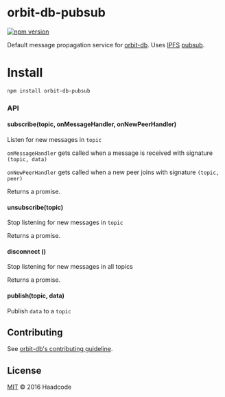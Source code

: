 # orbit-db-pubsub

[![npm version](https://badge.fury.io/js/orbit-db-pubsub.svg)](https://badge.fury.io/js/orbit-db-pubsub)

Default message propagation service for [orbit-db](https://github.com/haadcode/orbit-db). Uses [IPFS](https://dist.ipfs.io/go-ipfs/floodsub-2) [pubsub](https://github.com/ipfs/go-ipfs/blob/master/core/commands/pubsub.go#L23).

# Install
```
npm install orbit-db-pubsub
```

### API

#### subscribe(topic, onMessageHandler, onNewPeerHandler)

Listen for new messages in `topic`

`onMessageHandler` gets called when a message is received with signature `(topic, data)`

`onNewPeerHandler` gets called when a new peer joins with signature `(topic, peer)`

Returns a promise.

#### unsubscribe(topic)

Stop listening for new messages in `topic`

Returns a promise.

#### disconnect ()

Stop listening for new messages in all topics

Returns a promise.

#### publish(topic, data)

Publish `data` to a `topic`

## Contributing

See [orbit-db's contributing guideline](https://github.com/haadcode/orbit-db#contributing).

## License

[MIT](LICENSE) ©️ 2016 Haadcode